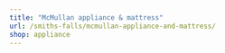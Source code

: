 ```yaml
---
title: "McMullan appliance & mattress"
url: /smiths-falls/mcmullan-appliance-and-mattress/
shop: appliance
---
```


